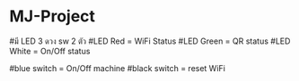 # MJ-Project
#มี LED 3 ดวง sw 2 ตัว
#LED Red = WiFi Status 
#LED Green = QR status
#LED White = On/Off status 

#blue switch = On/Off machine
#black switch = reset WiFi
